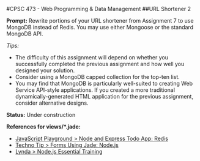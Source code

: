 #CPSC 473 - Web Programming & Data Management
##URL Shortener 2

__Prompt:__ Rewrite portions of your URL shortener from Assignment 7 to use MongoDB instead of Redis. You may use either Mongoose or the standard MongoDB API.

_Tips:_<br>
- The difficulty of this assignment will depend on whether you successfully completed the previous assignment and how well you designed your solution.
- Consider using a MongoDB capped collection for the top-ten list.
- You may find that MongoDB is particularly well-suited to creating Web Service API-style applications. If you created a more traditional dynamically-generated HTML application for the previous assignment, consider alternative designs.

__Status:__ Under construction

__References for views/*.jade:__<br>
- <a href="http://javascriptplayground.com/blog/2012/06/node-express-todo-app-redis/">JavaScript Playground > Node and Express Todo App: Redis</a>
- <a href="http://technotip.com/3837/forms-using-jade-node-js/">Techno Tip > Forms Using Jade: Node.js</a>
- <a href="http://www.lynda.com/JavaScript-tutorials/Generating-HTML-views-Jade/141132/152190-4.html">Lynda > Node.js Essential Training</a>
